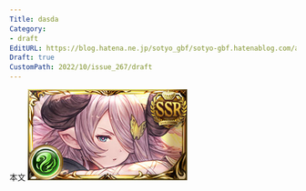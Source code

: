 ```yaml
---
Title: dasda
Category:
- draft
EditURL: https://blog.hatena.ne.jp/sotyo_gbf/sotyo-gbf.hatenablog.com/atom/entry/4207112889924049027
Draft: true
CustomPath: 2022/10/issue_267/draft
---
```


本文
![画像](image/unnamed.png)
